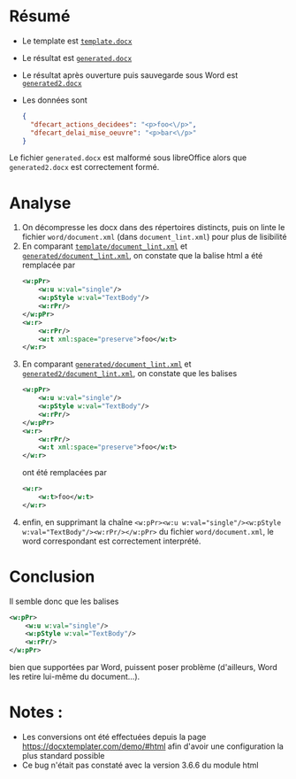 # Résumé

-   Le template est [`template.docx`](template.docx)
-   Le résultat est [`generated.docx`](generated.docx)
-   Le résultat après ouverture puis sauvegarde sous Word est [`generated2.docx`](generated2.docx)
-   Les données sont
    
    ```json
    {
      "dfecart_actions_decidees": "<p>foo<\/p>",
      "dfecart_delai_mise_oeuvre": "<p>bar<\/p>"
    }
    ```

Le fichier `generated.docx` est malformé sous libreOffice alors que `generated2.docx` est correctement formé.

# Analyse

1.  On décompresse les docx dans des répertoires distincts, puis on linte le fichier `word/document.xml` (dans `document_lint.xml`) pour plus de lisibilité
1.  En comparant [`template/document_lint.xml`](template/document_lint.xml) et [`generated/document_lint.xml`](generated/document_lint.xml),
    on constate que la balise html a été remplacée par
    ```xml
    <w:pPr>
        <w:u w:val="single"/>
        <w:pStyle w:val="TextBody"/>
        <w:rPr/>
    </w:pPr>
    <w:r>
        <w:rPr/>
        <w:t xml:space="preserve">foo</w:t>
    </w:r>
    ```
1.  En comparant [`generated/document_lint.xml`](generated/document_lint.xml) et [`generated2/document_lint.xml`](generated2/document_lint.xml),
    on constate que les balises
    ```xml
    <w:pPr>
        <w:u w:val="single"/>
        <w:pStyle w:val="TextBody"/>
        <w:rPr/>
    </w:pPr>
    <w:r>
        <w:rPr/>
        <w:t xml:space="preserve">foo</w:t>
    </w:r>
    ```
    ont été remplacées par
    ```xml
    <w:r>
        <w:t>foo</w:t>
    </w:r>
    ```
1.  enfin, en supprimant la chaîne `<w:pPr><w:u w:val="single"/><w:pStyle w:val="TextBody"/><w:rPr/></w:pPr>` du fichier `word/document.xml`,
    le word correspondant est correctement interprété.

# Conclusion

Il semble donc que les balises

```xml
<w:pPr>
    <w:u w:val="single"/>
    <w:pStyle w:val="TextBody"/>
    <w:rPr/>
</w:pPr>
```

bien que supportées par Word, puissent poser problème (d'ailleurs, Word les retire lui-même du document…).

# Notes :

-   Les conversions ont été effectuées depuis la page https://docxtemplater.com/demo/#html afin d'avoir une configuration la plus standard possible
-   Ce bug n'était pas constaté avec la version 3.6.6 du module html